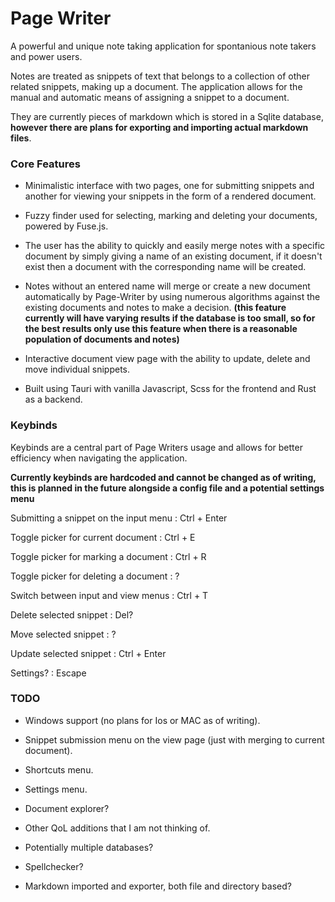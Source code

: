 # Page Writer

A powerful and unique note taking application for spontanious note takers and power users.

Notes are treated as snippets of text that belongs to a collection of other related snippets, making up a document. The application allows for the manual and automatic means of assigning a snippet to a document.

They are currently pieces of markdown which is stored in a Sqlite database, **however there are plans for exporting and importing actual markdown files**.

### Core Features

- Minimalistic interface with two pages, one for submitting snippets and another for viewing your snippets in the form of a rendered document.

- Fuzzy finder used for selecting, marking and deleting your documents, powered by Fuse.js.

- The user has the ability to quickly and easily merge notes with a specific document by simply giving a name of an existing document, if it doesn't exist then a document with the corresponding name will be created.

- Notes without an entered name will merge or create a new document automatically by Page-Writer by using numerous algorithms against the existing documents and notes to make a decision. **(this feature currently will have varying results if the database is too small, so for the best results only use this feature when there is a reasonable population of documents and notes)**

- Interactive document view page with the ability to update, delete and move individual snippets.

- Built using Tauri with vanilla Javascript, Scss for the frontend and Rust as a backend.

### Keybinds

Keybinds are a central part of Page Writers usage and allows for better efficiency when navigating the application.

**Currently keybinds are hardcoded and cannot be changed as of writing, this is planned in the future alongside a config file and a potential settings menu**

Submitting a snippet on the input menu : Ctrl + Enter

Toggle picker for current document : Ctrl + E

Toggle picker for marking a document : Ctrl + R

Toggle picker for deleting a document : ?

Switch between input and view menus : Ctrl + T

Delete selected snippet : Del?

Move selected snippet : ?

Update selected snippet : Ctrl + Enter

Settings? : Escape

### TODO

- Windows support (no plans for Ios or MAC as of writing).

- Snippet submission menu on the view page (just with merging to current document).

- Shortcuts menu.

- Settings menu.

- Document explorer?

- Other QoL additions that I am not thinking of.

- Potentially multiple databases?

- Spellchecker?

- Markdown imported and exporter, both file and directory based?
